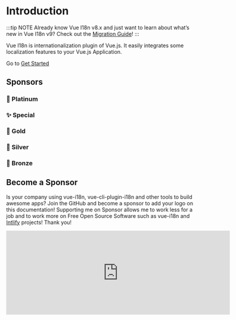 # Introduction

:::tip NOTE
Already know Vue I18n v8.x and just want to learn about what’s new in Vue I18n v9? Check out the [Migration Guide](./guide/migration/breaking)!
:::

Vue I18n is internationalization plugin of Vue.js. It easily integrates some localization features to your Vue.js Application.

Go to [Get Started](./guide/)

## Sponsors
### 🏅 Platinum

<p style="text-align: center;">
  <PlatinumSponsors />
</p>

### ✨ Special

<p style="text-align: center;">
  <SpecialSponsors />
</p>

### 🥇 Gold

<p style="text-align: center;">
  <GoldSponsors />
</p>

### 🥈 Silver

<p style="text-align: center;">
  <SilverSponsors />
</p>

### 🥉 Bronze

<p style="text-align: center;">
  <BronzeSponsors />
</p>

## Become a Sponsor

Is your company using vue-i18n, vue-cli-plugin-i18n and other tools to build awesome apps? Join the GitHub and become a sponsor to add your logo on this documentation! Supporting me on Sponsor allows me to work less for a job and to work more on Free Open Source Software such as vue-i18n and [Intlify](https://github.com/intlify) projects! Thank you!

<p style="text-align: center;">
  <iframe src="https://github.com/sponsors/kazupon/card" title="Sponsor kazupon" height="225" width="600" style="border: 0;"></iframe>
</p>
